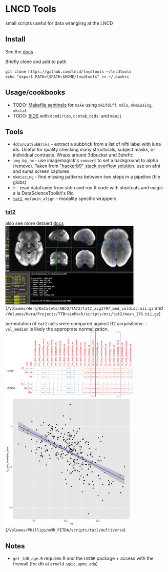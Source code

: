 # LNCD Tools
small scripts useful for data wrangling at the LNCD 


## Install
See the [docs](https://lncd.github.io/lncdtools/lncdtools_setup/)

Briefly clone and add to path
```
git clone https://github.com/lncd/lncdtools ~/lncdtools
echo "export PATH=\$PATH:$HOME/lncdtools" >> ~/.bashrc
```

## Usage/cookbooks
  * TODO: [Makefile sentinels](/doc/mksentinels) for `make` using `mkifdiff`, `mkls`, `mkmissing`, `mkstat`
  * TODO: [BIDS](/doc/BIDS) with `dcmdirtab`, `dcmtab_bids`, and `mknii`

## Tools

  * `4dConcatSubBriks` -  extract a subbrick from a list of nifti label with luna ids. Useful for quality checking many structurals, subject masks, or individual contrasts. Wraps around 3dbucket and 3drefit: 
  * `img_bg_rm`  - use imagemagick's `convert` to set a background to alpha (remove). Taken from ["hackerb9" stack overflow solution](https://stackoverflow.com/questions/9155377/set-transparent-background-using-imagemagick-and-commandline-prompt). use on afni and suma screen captures
  * `mkmissing` - find missing patterns between two steps in a pipeline (file globs)
  * `r` - read dataframe from stdin and run R code with shortcuts and magic a la DataScienceToolkit's Rio
  * [`tat2`](https://lncd.github.io/lncdtools/tat2/), `melanin_align`  - modality specific wrappers

### [tat2](https://lncd.github.io/lncdtools/tat2/)

also see more detaied [docs](https://lncd.github.io/lncdtools/tat2/)
[<img src="docs/imgs/tat2_example.png"     width=400 />](docs/imgs/tat2_examle.png)
(`/Volumes/Hera/Datasets/ABCD/TAT2/tat2_avg3797_med_voldisc.nii.gz` and `/Volumes/Hera/Projects/7TBrainMech/scripts/mri/tat2/mean_176.nii.gz`)


permutation of `tat2` calls were compared against R2 acquisitions:
`-vol_median` is likely the approprate normalization. <br>
[<img src="docs/imgs/tat2_matrix.png"     width=400 />](docs/imgs/tat2_matrix.png)
[<img src="docs/imgs/tat2_vs_r2prime.png" height=400 />](docs/imgs/tat2_vs_r2prime.png) <br>
(`/Volumes/Phillips/mMR_PETDA/scripts/tat2/multiverse`)

## Notes

  * `get_ld8_age.R` requires R and the `LNCDR` package + access with the firewall (for db at `arnold.wpic.upmc.edu`)
